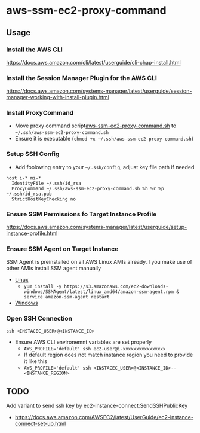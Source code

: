 # aws-ssm-ec2-proxy-command

## Usage

### Install the AWS CLI
https://docs.aws.amazon.com/cli/latest/userguide/cli-chap-install.html

### Install the Session Manager Plugin for the AWS CLI
https://docs.aws.amazon.com/systems-manager/latest/userguide/session-manager-working-with-install-plugin.html

### Install ProxyCommand
 - Move proxy command script[aws-ssm-ec2-proxy-command.sh](aws-ssm-ec2-proxy-command.sh) to `~/.ssh/aws-ssm-ec2-proxy-command.sh`
 - Ensure it is executable (`chmod +x ~/.ssh/aws-ssm-ec2-proxy-command.sh`)

### Setup SSH Config
 - Add foolowing entry to your `~/.ssh/config`, adjust key file path if needed
 ```ssh-config
 host i-* mi-*
   IdentityFile ~/.ssh/id_rsa
   ProxyCommand ~/.ssh/aws-ssm-ec2-proxy-command.sh %h %r %p ~/.ssh/id_rsa.pub
   StrictHostKeyChecking no
 ```

### Ensure SSM Permissions fo Target Instance Profile
https://docs.aws.amazon.com/systems-manager/latest/userguide/setup-instance-profile.html

### Ensure SSM Agent on Target Instance
SSM Agent is preinstalled on all AWS Linux AMIs already.
I you make use of other AMIs install SSM agent manually
* [Linux](https://docs.aws.amazon.com/systems-manager/latest/userguide/sysman-install-ssm-agent.html)
  * `yum install -y https://s3.amazonaws.com/ec2-downloads-windows/SSMAgent/latest/linux_amd64/amazon-ssm-agent.rpm & service amazon-ssm-agent restart`
* [Windows](https://docs.aws.amazon.com/systems-manager/latest/userguide/sysman-install-ssm-win.html)

### Open SSH Connection
`ssh <INSTACEC_USER>@<INSTANCE_ID>`
* Ensure AWS CLI environemnt variables are set properly
  * `AWS_PROFILE='default' ssh ec2-user@i-xxxxxxxxxxxxxxxx`
  * If default region does not match instance region you need to provide it like this
  * `AWS_PROFILE='default' ssh <INSTACEC_USER>@<INSTANCE_ID>--<INSTANCE_REGION>`

## TODO
Add variant to send ssh key by ec2-instance-connect:SendSSHPublicKey
* https://docs.aws.amazon.com/AWSEC2/latest/UserGuide/ec2-instance-connect-set-up.html

